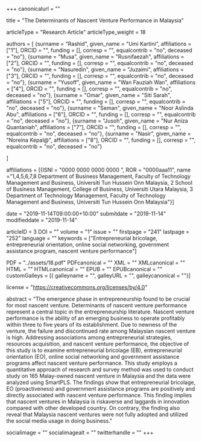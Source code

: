 +++
canonicalurl = ""

title = "The Determinants of Nascent Venture Performance in Malaysia"

articleType = "Research Article"
articleType_weight = 18

authors = [
  {surname = "Rashid",  given_name = "Umi Kartini",  affiliations = ["1"],  ORCID = "", funding = [], corresp = "", equalcontrib = "no", deceased = "no"},
  {surname = "Musa",  given_name = "Rusnifaezah",  affiliations = ["2"],  ORCID = "", funding = [], corresp = "", equalcontrib = "no", deceased = "no"},
  {surname = "Nasuredin",  given_name = "Juzaimi",  affiliations = ["3"],  ORCID = "", funding = [], corresp = "", equalcontrib = "no", deceased = "no"},
  {surname = "Yusoff",  given_name = "Wan Fauziah Wan",  affiliations = ["4"],  ORCID = "", funding = [], corresp = "", equalcontrib = "no", deceased = "no"},
  {surname = "Omar",  given_name = "Siti Sarah",  affiliations = ["5"],  ORCID = "", funding = [], corresp = "", equalcontrib = "no", deceased = "no"},
  {surname = "Seman",  given_name = "Noor Aslinda Abu",  affiliations = ["6"],  ORCID = "", funding = [], corresp = "", equalcontrib = "no", deceased = "no"},
  {surname = "Jusoh",  given_name = "Nur Aniza Quantaniah",  affiliations = ["7"],  ORCID = "", funding = [], corresp = "", equalcontrib = "no", deceased = "no"},
  {surname = "Nasir",  given_name = "Noreina Kepal@",  affiliations = ["8"],  ORCID = "", funding = [], corresp = "", equalcontrib = "no", deceased = "no"}
  
]

affiliations = [{ISNI = "0000 0000 0000 0000 ", ROR = "0000aaa11", name ="1,4,5,6,7,8 Department of Business Management, Faculty of Technology Management and Business, Universiti Tun Hussein Onn Malaysia, 2 School of Business Management, College of Business, Universiti Utara Malaysia, 3 Department of Technology Management, Faculty of Technology Management and Business, Universiti Tun Hussein Onn Malaysia"}]

date = "2019-11-14T09:00:00+10:00"
submitdate = "2019-11-14"
modifieddate = "2019-11-14"

articleID = 3
DOI = ""
volume = "1"
issue = ""
firstpage = "241"
lastpage = "252"
language = ""
keywords = ["Entrepreneurial bricolage, entrepreneurial orientation, online social networking, government assistance program, nascent venture performance"]


PDF = "../assets/18.pdf"
PDFcanonical = ""
XML = ""
XMLcanonical = ""
HTML = ""
HTMLcanonical = ""
EPUB = ""
EPUBcanonical = ""
customGalleys = [{ galleyname = "", galleyURL = "", galleycanonical = ""}]

license = "https://creativecommons.org/licenses/by/4.0"

abstract = "The emergence phase in entrepreneurship found to be crucial for most nascent venture. Determinants of nascent venture performance represent a central topic in the entrepreneurship literature. Nascent venture performance is the ability of an emerging business to operate profitably within three to five years of its establishment. Due to newness of the venture, the failure and discontinued rate among Malaysian nascent venture is high. Addressing associations among entrepreneurial strategies, resources acquisition, and nascent venture performance, the objective of this study is to examine entrepreneurial bricolage (EB), entrepreneurial orientation (EO), online social networking and government assistance programs affect nascent venture performance. This study employs a quantitative approach of research and survey method was used to conduct study on 165 Malay-owned nascent venture in Malaysia and the data were analyzed using SmartPLS. The findings show that entrepreneurial bricolage, EO (proactiveness) and government assistance programs are positively and directly associated with nascent venture performance. This finding implies that nascent ventures in Malaysia is riskaverse and laggards in innovation compared with other developed country. On contrary, the finding also reveal that Malaysia nascent ventures were not fully adopted and utilized the social media usage in doing business."


socialimage = ""
socialimagealt = ""
twitterhandle = ""
+++

